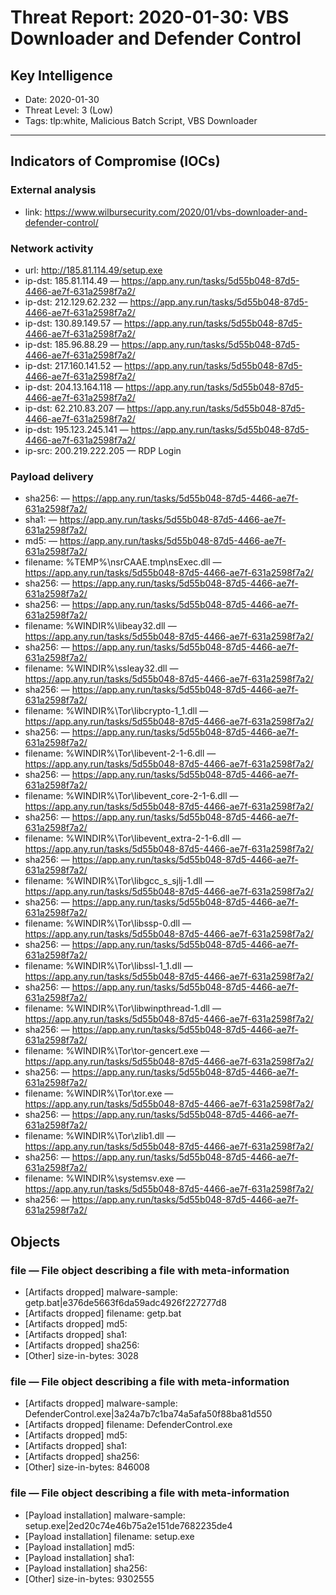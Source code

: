 # Threat Report: 2020-01-30: VBS Downloader and Defender Control


## Key Intelligence
* Date: 2020-01-30
* Threat Level: 3 (Low)
* Tags: tlp:white,  Malicious Batch Script,  VBS Downloader

---

## Indicators of Compromise (IOCs)
### External analysis
* link: https://www.wilbursecurity.com/2020/01/vbs-downloader-and-defender-control/

### Network activity
* url: http://185.81.114.49/setup.exe
* ip-dst: 185.81.114.49 — https://app.any.run/tasks/5d55b048-87d5-4466-ae7f-631a2598f7a2/
* ip-dst: 212.129.62.232 — https://app.any.run/tasks/5d55b048-87d5-4466-ae7f-631a2598f7a2/
* ip-dst: 130.89.149.57 — https://app.any.run/tasks/5d55b048-87d5-4466-ae7f-631a2598f7a2/
* ip-dst: 185.96.88.29 — https://app.any.run/tasks/5d55b048-87d5-4466-ae7f-631a2598f7a2/
* ip-dst: 217.160.141.52 — https://app.any.run/tasks/5d55b048-87d5-4466-ae7f-631a2598f7a2/
* ip-dst: 204.13.164.118 — https://app.any.run/tasks/5d55b048-87d5-4466-ae7f-631a2598f7a2/
* ip-dst: 62.210.83.207 — https://app.any.run/tasks/5d55b048-87d5-4466-ae7f-631a2598f7a2/
* ip-dst: 195.123.245.141 — https://app.any.run/tasks/5d55b048-87d5-4466-ae7f-631a2598f7a2/
* ip-src: 200.219.222.205 — RDP Login

### Payload delivery
* sha256: <sha256> — https://app.any.run/tasks/5d55b048-87d5-4466-ae7f-631a2598f7a2/
* sha1: <sha1> — https://app.any.run/tasks/5d55b048-87d5-4466-ae7f-631a2598f7a2/
* md5: <md5> — https://app.any.run/tasks/5d55b048-87d5-4466-ae7f-631a2598f7a2/
* filename: %TEMP%\nsrCAAE.tmp\nsExec.dll — https://app.any.run/tasks/5d55b048-87d5-4466-ae7f-631a2598f7a2/
* sha256: <sha256> — https://app.any.run/tasks/5d55b048-87d5-4466-ae7f-631a2598f7a2/
* sha256: <sha256> — https://app.any.run/tasks/5d55b048-87d5-4466-ae7f-631a2598f7a2/
* filename: %WINDIR%\libeay32.dll — https://app.any.run/tasks/5d55b048-87d5-4466-ae7f-631a2598f7a2/
* sha256: <sha256> — https://app.any.run/tasks/5d55b048-87d5-4466-ae7f-631a2598f7a2/
* filename: %WINDIR%\ssleay32.dll — https://app.any.run/tasks/5d55b048-87d5-4466-ae7f-631a2598f7a2/
* sha256: <sha256> — https://app.any.run/tasks/5d55b048-87d5-4466-ae7f-631a2598f7a2/
* filename: %WINDIR%\Tor\libcrypto-1_1.dll — https://app.any.run/tasks/5d55b048-87d5-4466-ae7f-631a2598f7a2/
* sha256: <sha256> — https://app.any.run/tasks/5d55b048-87d5-4466-ae7f-631a2598f7a2/
* filename: %WINDIR%\Tor\libevent-2-1-6.dll — https://app.any.run/tasks/5d55b048-87d5-4466-ae7f-631a2598f7a2/
* sha256: <sha256> — https://app.any.run/tasks/5d55b048-87d5-4466-ae7f-631a2598f7a2/
* filename: %WINDIR%\Tor\libevent_core-2-1-6.dll — https://app.any.run/tasks/5d55b048-87d5-4466-ae7f-631a2598f7a2/
* sha256: <sha256> — https://app.any.run/tasks/5d55b048-87d5-4466-ae7f-631a2598f7a2/
* filename: %WINDIR%\Tor\libevent_extra-2-1-6.dll — https://app.any.run/tasks/5d55b048-87d5-4466-ae7f-631a2598f7a2/
* sha256: <sha256> — https://app.any.run/tasks/5d55b048-87d5-4466-ae7f-631a2598f7a2/
* filename: %WINDIR%\Tor\libgcc_s_sjlj-1.dll — https://app.any.run/tasks/5d55b048-87d5-4466-ae7f-631a2598f7a2/
* sha256: <sha256> — https://app.any.run/tasks/5d55b048-87d5-4466-ae7f-631a2598f7a2/
* filename: %WINDIR%\Tor\libssp-0.dll — https://app.any.run/tasks/5d55b048-87d5-4466-ae7f-631a2598f7a2/
* sha256: <sha256> — https://app.any.run/tasks/5d55b048-87d5-4466-ae7f-631a2598f7a2/
* filename: %WINDIR%\Tor\libssl-1_1.dll — https://app.any.run/tasks/5d55b048-87d5-4466-ae7f-631a2598f7a2/
* sha256: <sha256> — https://app.any.run/tasks/5d55b048-87d5-4466-ae7f-631a2598f7a2/
* filename: %WINDIR%\Tor\libwinpthread-1.dll — https://app.any.run/tasks/5d55b048-87d5-4466-ae7f-631a2598f7a2/
* sha256: <sha256> — https://app.any.run/tasks/5d55b048-87d5-4466-ae7f-631a2598f7a2/
* filename: %WINDIR%\Tor\tor-gencert.exe — https://app.any.run/tasks/5d55b048-87d5-4466-ae7f-631a2598f7a2/
* sha256: <sha256> — https://app.any.run/tasks/5d55b048-87d5-4466-ae7f-631a2598f7a2/
* filename: %WINDIR%\Tor\tor.exe — https://app.any.run/tasks/5d55b048-87d5-4466-ae7f-631a2598f7a2/
* sha256: <sha256> — https://app.any.run/tasks/5d55b048-87d5-4466-ae7f-631a2598f7a2/
* filename: %WINDIR%\Tor\zlib1.dll — https://app.any.run/tasks/5d55b048-87d5-4466-ae7f-631a2598f7a2/
* sha256: <sha256> — https://app.any.run/tasks/5d55b048-87d5-4466-ae7f-631a2598f7a2/
* filename: %WINDIR%\systemsv.exe — https://app.any.run/tasks/5d55b048-87d5-4466-ae7f-631a2598f7a2/
* sha256: <sha256> — https://app.any.run/tasks/5d55b048-87d5-4466-ae7f-631a2598f7a2/

## Objects
### file — File object describing a file with meta-information
* [Artifacts dropped] malware-sample: getp.bat|e376de5663f6da59adc4926f227277d8
* [Artifacts dropped] filename: getp.bat
* [Artifacts dropped] md5: <md5>
* [Artifacts dropped] sha1: <sha1>
* [Artifacts dropped] sha256: <sha256>
* [Other] size-in-bytes: 3028

### file — File object describing a file with meta-information
* [Artifacts dropped] malware-sample: DefenderControl.exe|3a24a7b7c1ba74a5afa50f88ba81d550
* [Artifacts dropped] filename: DefenderControl.exe
* [Artifacts dropped] md5: <md5>
* [Artifacts dropped] sha1: <sha1>
* [Artifacts dropped] sha256: <sha256>
* [Other] size-in-bytes: 846008

### file — File object describing a file with meta-information
* [Payload installation] malware-sample: setup.exe|2ed20c74e46b75a2e151de7682235de4
* [Payload installation] filename: setup.exe
* [Payload installation] md5: <md5>
* [Payload installation] sha1: <sha1>
* [Payload installation] sha256: <sha256>
* [Other] size-in-bytes: 9302555

